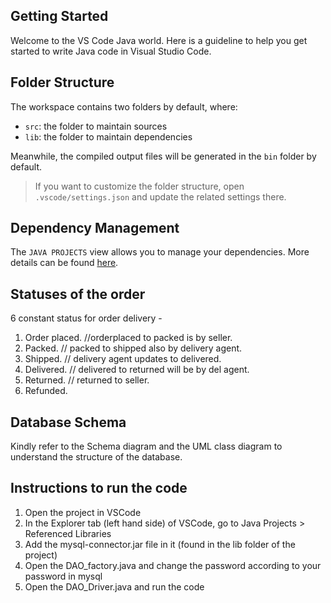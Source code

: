 ## Getting Started

Welcome to the VS Code Java world. Here is a guideline to help you get started to write Java code in Visual Studio Code.

## Folder Structure

The workspace contains two folders by default, where:

- `src`: the folder to maintain sources
- `lib`: the folder to maintain dependencies

Meanwhile, the compiled output files will be generated in the `bin` folder by default.

> If you want to customize the folder structure, open `.vscode/settings.json` and update the related settings there.

## Dependency Management

The `JAVA PROJECTS` view allows you to manage your dependencies. More details can be found [here](https://github.com/microsoft/vscode-java-dependency#manage-dependencies).


## Statuses of the order

6 constant status for order delivery - 
1) Order placed. //orderplaced to packed is by seller.
2) Packed. // packed to shipped also by delivery agent.
3) Shipped. // delivery agent updates to delivered.
4) Delivered. // delivered to returned will be by del agent.
5) Returned. // returned to seller.
6) Refunded.

## Database Schema
Kindly refer to the Schema diagram and the UML class diagram to understand the structure of the database.

## Instructions to run the code
1. Open the project in VSCode
2. In the Explorer tab (left hand side) of VSCode, go to Java Projects > Referenced Libraries
3. Add the mysql-connector.jar file in it (found in the lib folder of the project)
4. Open the DAO_factory.java and change the password according to your password in mysql 
5. Open the DAO_Driver.java and run the code 
